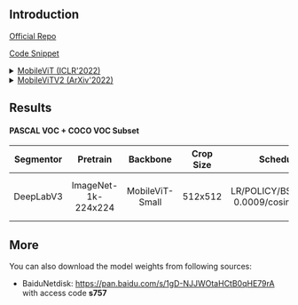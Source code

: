 ## Introduction

<a href="https://github.com/apple/ml-cvnets">Official Repo</a>

<a href="https://github.com/SegmentationBLWX/sssegmentation/blob/main/ssseg/modules/models/backbones/mobilevit.py">Code Snippet</a>

<details>
<summary align="left"><a href="https://arxiv.org/pdf/2110.02178.pdf">MobileViT (ICLR'2022)</a></summary>

```latex
@article{mehta2021mobilevit,
    title={Mobilevit: light-weight, general-purpose, and mobile-friendly vision transformer},
    author={Mehta, Sachin and Rastegari, Mohammad},
    journal={arXiv preprint arXiv:2110.02178},
    year={2021}
}
```

</details>

<details>
<summary align="left"><a href="https://arxiv.org/pdf/2206.02680.pdf">MobileViTV2 (ArXiv'2022)</a></summary>

```latex
@article{mehta2022separable,
    title={Separable self-attention for mobile vision transformers},
    author={Mehta, Sachin and Rastegari, Mohammad},
    journal={arXiv preprint arXiv:2206.02680},
    year={2022}
}
```

</details>


## Results

#### PASCAL VOC + COCO VOC Subset

| Segmentor     | Pretrain               | Backbone         | Crop Size  | Schedule                                 | Train/Eval Set                                 | mIoU (EMA)   | Download                                                                                                                                                                                                                                                                                                                                                                                                                        |
| :-:           | :-:                    | :-:              | :-:        | :-:                                      | :-:                                            | :-:          | :-:                                                                                                                                                                                                                                                                                                                                                                                                                             |
| DeepLabV3     | ImageNet-1k-224x224    | MobileViT-Small  | 512x512    | LR/POLICY/BS/EPOCH: 0.0009/cosine/64/50  | voc trainaug + cocovocsubet train / voc val    |              | [cfg](https://raw.githubusercontent.com/SegmentationBLWX/sssegmentation/main/ssseg/configs/mobilevit/deeplabv3_mobilevits_voc-cocosubvoc.py) &#124; [model](https://github.com/SegmentationBLWX/modelstore/releases/download/ssseg_mobilevit/deeplabv3_mobilevits_voc-cocosubvoc.pth) &#124; [log](https://github.com/SegmentationBLWX/modelstore/releases/download/ssseg_mobilevit/deeplabv3_mobilevits_voc-cocosubvoc.pth)    |


## More

You can also download the model weights from following sources:

- BaiduNetdisk: https://pan.baidu.com/s/1gD-NJJWOtaHCtB0qHE79rA with access code **s757**